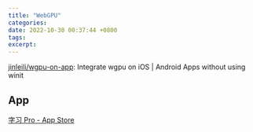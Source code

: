 ```yaml
---
title: "WebGPU"
categories: 
date: 2022-10-30 00:37:44 +0800
tags: 
excerpt: 
---
```



[jinleili/wgpu-on-app](https://github.com/jinleili/wgpu-on-app): Integrate wgpu on iOS | Android Apps without using winit


## App

[字习 Pro - App Store](https://apps.apple.com/cn/app/id1507339788)



